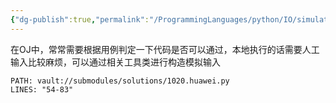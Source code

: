 ```yaml
---
{"dg-publish":true,"permalink":"/ProgrammingLanguages/python/IO/simulate IO/","noteIcon":"3"}
---
```


在OJ中，常常需要根据用例判定一下代码是否可以通过，本地执行的话需要人工输入比较麻烦，可以通过相关工具类进行构造模拟输入
```embed-python
PATH: vault://submodules/solutions/1020.huawei.py
LINES: "54-83"
```


